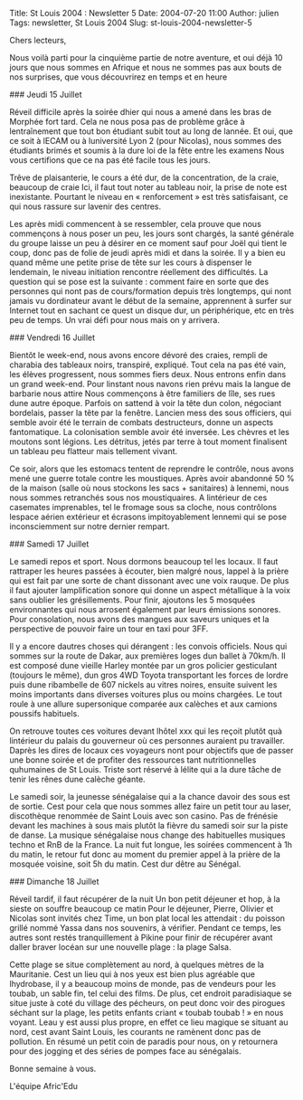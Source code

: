 Title: St Louis 2004 : Newsletter 5
Date: 2004-07-20 11:00
Author: julien
Tags: newsletter, St Louis 2004
Slug: st-louis-2004-newsletter-5

Chers lecteurs,

</p>
Nous voilà parti pour la cinquième partie de notre aventure, et oui déjà
10 jours que nous sommes en Afrique et nous ne sommes pas aux bouts de
nos surprises, que vous découvrirez en temps et en heure

</p>
### Jeudi 15 Juillet

</p>
Réveil difficile après la soirée dhier qui nous a amené dans les bras de
Morphée fort tard. Cela ne nous posa pas de problème grâce à
lentraînement que tout bon étudiant subit tout au long de lannée. Et
oui, que ce soit à lECAM ou à luniversité Lyon 2 (pour Nicolas), nous
sommes des étudiants brimés et soumis à la dure loi de la fête entre les
examens Nous vous certifions que ce na pas été facile tous les jours.

</p>
Trêve de plaisanterie, le cours a été dur, de la concentration, de la
craie, beaucoup de craie Ici, il faut tout noter au tableau noir, la
prise de note est inexistante. Pourtant le niveau en « renforcement »
est très satisfaisant, ce qui nous rassure sur lavenir des centres.

</p>
Les après midi commencent à se ressembler, cela prouve que nous
commençons à nous poser un peu, les jours sont chargés, la santé
générale du groupe laisse un peu à désirer en ce moment sauf pour Joël
qui tient le coup, donc pas de folie de jeudi après midi et dans la
soirée. Il y a bien eu quand même une petite prise de tête sur les cours
à dispenser le lendemain, le niveau initiation rencontre réellement des
difficultés. La question qui se pose est la suivante : comment faire en
sorte que des personnes qui nont pas de cours/formation depuis très
longtemps, qui nont jamais vu dordinateur avant le début de la semaine,
apprennent à surfer sur Internet tout en sachant ce quest un disque dur,
un périphérique, etc en très peu de temps. Un vrai défi pour nous mais
on y arrivera.

</p>
### Vendredi 16 Juillet

</p>
Bientôt le week-end, nous avons encore dévoré des craies, rempli de
charabia des tableaux noirs, transpiré, expliqué. Tout cela na pas été
vain, les élèves progressent, nous sommes fiers deux. Nous entrons enfin
dans un grand week-end. Pour linstant nous navons rien prévu mais la
langue de barbarie nous attire Nous commençons à être familiers de lîle,
ses rues dune autre époque. Parfois on sattend à voir la tête dun colon,
négociant bordelais, passer la tête par la fenêtre. Lancien mess des
sous officiers, qui semble avoir été le terrain de combats destructeurs,
donne un aspects fantomatique. La colonisation semble avoir été
inversée. Les chèvres et les moutons sont légions. Les détritus, jetés
par terre à tout moment finalisent un tableau peu flatteur mais
tellement vivant.

</p>
Ce soir, alors que les estomacs tentent de reprendre le contrôle, nous
avons mené une guerre totale contre les moustiques. Après avoir
abandonné 50 % de la maison (salle où nous stockons les sacs +
sanitaires) à lennemi, nous nous sommes retranchés sous nos
moustiquaires. A lintérieur de ces casemates imprenables, tel le fromage
sous sa cloche, nous contrôlons lespace aérien extérieur et écrasons
impitoyablement lennemi qui se pose inconsciemment sur notre dernier
rempart.

</p>
### Samedi 17 Juillet

</p>
Le samedi repos et sport. Nous dormons beaucoup tel les locaux. Il faut
rattraper les heures passées à écouter, bien malgré nous, lappel à la
prière qui est fait par une sorte de chant dissonant avec une voix
rauque. De plus il faut ajouter lamplification sonore qui donne un
aspect métallique à la voix sans oublier les grésillements. Pour finir,
ajoutons les 5 mosquées environnantes qui nous arrosent également par
leurs émissions sonores. Pour consolation, nous avons des mangues aux
saveurs uniques et la perspective de pouvoir faire un tour en taxi pour
3FF.

</p>
Il y a encore dautres choses qui dérangent : les convois officiels. Nous
qui sommes sur la route de Dakar, aux premières loges dun ballet à
70km/h. Il est composé dune vieille Harley montée par un gros policier
gesticulant (toujours le même), dun gros 4WD Toyota transportant les
forces de lordre puis dune ribambelle de 607 nickels au vitres noires,
ensuite suivent les moins importants dans diverses voitures plus ou
moins chargées. Le tout roule à une allure supersonique comparée aux
calèches et aux camions poussifs habituels.

</p>
On retrouve toutes ces voitures devant lhôtel xxx qui les reçoit plutôt
quà lintérieur du palais du gouverneur où ces personnes auraient pu
travailler. Daprès les dires de locaux ces voyageurs nont pour objectifs
que de passer une bonne soirée et de profiter des ressources tant
nutritionnelles quhumaines de St Louis. Triste sort réservé à lélite qui
a la dure tâche de tenir les rênes dune calèche géante.

</p>
Le samedi soir, la jeunesse sénégalaise qui a la chance davoir des sous
est de sortie. Cest pour cela que nous sommes allez faire un petit tour
au laser, discothèque renommée de Saint Louis avec son casino. Pas de
frénésie devant les machines à sous mais plutôt la fièvre du samedi soir
sur la piste de danse. La musique sénégalaise nous change des
habituelles musiques techno et RnB de la France. La nuit fut longue, les
soirées commencent à 1h du matin, le retour fut donc au moment du
premier appel à la prière de la mosquée voisine, soit 5h du matin. Cest
dur dêtre au Sénégal.

</p>
### Dimanche 18 Juillet

</p>
Réveil tardif, il faut récupérer de la nuit Un bon petit déjeuner et
hop, à la sieste on souffre beaucoup ce matin Pour le déjeuner, Pierre,
Olivier et Nicolas sont invités chez Time, un bon plat local les
attendait : du poisson grillé nommé Yassa dans nos souvenirs, à
vérifier. Pendant ce temps, les autres sont restés tranquillement à
Pikine pour finir de récupérer avant daller braver locéan sur une
nouvelle plage : la plage Salsa.

</p>
Cette plage se situe complètement au nord, à quelques mètres de la
Mauritanie. Cest un lieu qui à nos yeux est bien plus agréable que
lhydrobase, il y a beaucoup moins de monde, pas de vendeurs pour les
toubab, un sable fin, tel celui des films. De plus, cet endroit
paradisiaque se situe juste à coté du village des pécheurs, on peut donc
voir des pirogues séchant sur la plage, les petits enfants criant «
toubab toubab ! » en nous voyant. Leau y est aussi plus propre, en effet
ce lieu magique se situant au nord, cest avant Saint Louis, les courants
ne ramènent donc pas de pollution. En résumé un petit coin de paradis
pour nous, on y retournera pour des jogging et des séries de pompes face
au sénégalais.

</p>
Bonne semaine à vous.

</p>
L'équipe Afric'Edu

</p>

